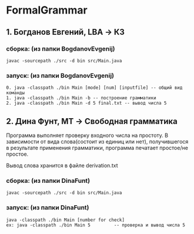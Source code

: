 # FormalGrammar

## 1. Богданов Евгений, LBA -> КЗ

### сборка: (из папки BogdanovEvgenij)
	javac -sourcepath ./src -d bin src/Main.java
	
### запуск: (из папки BogdanovEvgenij)
	0. java -classpath ./bin Main [mode] [num] [inputfile] -- общий вид команды
	1. java -classpath ./bin Main -b -- построение грамматики
	2. java -classpath ./bin Main -d 5 final.txt -- вывод числа 5

## 2. Дина Фунт, MT -> Свободная грамматика

Программа выполняет проверку входного числа на простоту. В зависимости от вида слова(состоит из единиц или нет),
 получившегося в результате применения грамматики, программа печатает простое/не простое.

Вывод слова хранится в файле derivation.txt

### сборка: (из папки DinaFunt)
	javac -sourcepath ./src -d bin src/Main.java
	
### запуск: (из папки DinaFunt)
	java -classpath ./bin Main [number for check]
	ex: java -classpath ./bin Main 5 	     -- проверка и вывод числа 5
	
